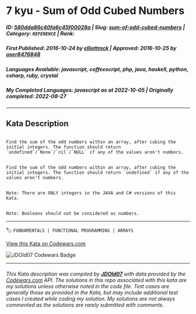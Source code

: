 # 7 kyu - Sum of Odd Cubed Numbers

##### **ID**: [580dda86c40fa6c45f00028a](https://www.codewars.com/kata/580dda86c40fa6c45f00028a) | **Slug**: [sum-of-odd-cubed-numbers](https://www.codewars.com/kata/580dda86c40fa6c45f00028a) | **Category**: `REFERENCE` | **Rank**: <span style="color:white">7 kyu</span>

##### **First Published**: 2016-10-24 ***by*** [elliottmck](https://www.codewars.com/users/elliottmck) | **Approved**: 2016-10-25 ***by*** [user8476848](https://www.codewars.com/users/user8476848)

##### **Languages Available**: javascript, coffeescript, php, java, haskell, python, csharp, ruby, crystal

##### **My Completed Languages**: javascript ***as at*** 2022-10-05 | **Originally completed**: 2022-08-27

---

## Kata Description


```if-not:javascript

Find the sum of the odd numbers within an array, after cubing the initial integers. The function should return `undefined`/`None`/`nil`/`NULL` if any of the values aren't numbers.

```

```if:javascript

Find the sum of the odd numbers within an array, after cubing the initial integers. The function should return `undefined` if any of the values aren't numbers.

```



~~~if:java,csharp

Note: There are ONLY integers in the JAVA and C# versions of this Kata.

~~~



~~~if:python

Note: Booleans should not be considered as numbers.

~~~



---


🏷 `FUNDAMENTALS | FUNCTIONAL PROGRAMMING | ARRAYS`


[View this Kata on Codewars.com](https://www.codewars.com/kata/580dda86c40fa6c45f00028a)

![](https://www.codewars.com/users/jdold07/badges/large "JDOld07 Codewars Badge")

---

###### *This Kata description was compiled by [**JDOld07**](https://tpstech.dev) with data provided by the [Codewars.com](https://www.codewars.com) API.  The solutions in this repo associated with this kata are my solutions unless otherwise noted in the code file.  Test cases are generally those as provided in the Kata, but may include additional test cases I created while coding my solution.  My solutions are not always commented as the solutions are rarely submitted with comments.*
